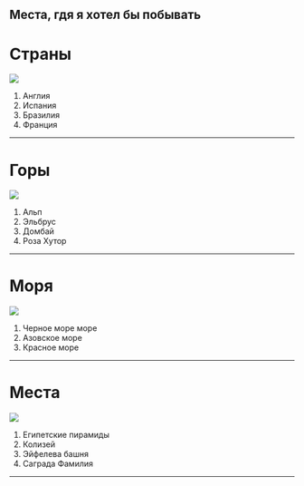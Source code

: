 ## Места, гдя я хотел бы побывать

# Страны
![](countries.jpg)

1. Англия
2. Испания
3. Бразилия
4. Франция

---
# Горы

![](mountains.jpg)

1. Альп
2. Эльбрус
3. Домбай
4. Роза Хутор

---
# Моря
![](seas.jpg)

1. Черное море море
2. Азовское море
3. Красное море
---
# Места
![](places.jpg)

1. Египетские пирамиды
2. Колизей
3. Эйфелева башня 
4. Саграда Фамилия
---